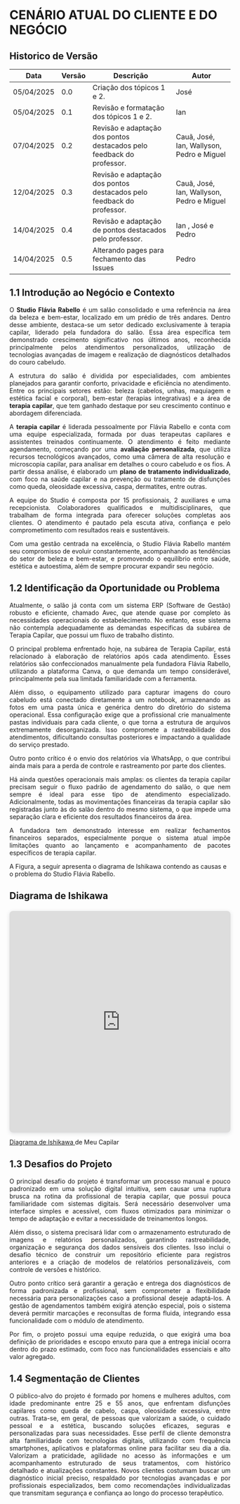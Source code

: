 # CENÁRIO ATUAL DO CLIENTE E DO NEGÓCIO 

## Historico de Versão 
| Data       | Versão | Descrição                                             | Autor      |
|------------|--------|-------------------------------------------------------|------------|
| 05/04/2025 | 0.0    | Criação dos tópicos 1 e 2.  | José    |
| 05/04/2025 | 0.1    | Revisão e formatação dos tópicos 1 e 2.  |   Ian      |
| 07/04/2025 | 0.2    | Revisão e adaptação dos pontos destacados pelo feedback do professor.  | Cauã, José, Ian, Wallyson, Pedro e Miguel    |
| 12/04/2025 | 0.3    | Revisão e adaptação dos pontos destacados pelo feedback do professor.  | Cauã, José, Ian, Wallyson, Pedro e Miguel    |
| 14/04/2025 | 0.4    | Revisão e adaptação de pontos destacados pelo professor.  | Ian , José e Pedro    |
| 14/04/2025 | 0.5    | Alterando pages para fechamento das Issues  | Pedro    |

## 1.1 Introdução ao Negócio e Contexto 

<p style="text-align: justify;">O <strong>Studio Flávia Rabello</strong> é um salão consolidado e uma referência na área da beleza e bem-estar, localizado em um prédio de três andares. Dentro desse ambiente, destaca-se um setor dedicado exclusivamente à terapia capilar, liderado pela fundadora do salão. Essa área específica tem demonstrado crescimento significativo nos últimos anos, reconhecida principalmente pelos atendimentos personalizados, utilização de tecnologias avançadas de imagem e realização de diagnósticos detalhados do couro cabeludo.</p>
<p style="text-align: justify;">A estrutura do salão é dividida por especialidades, com ambientes planejados para garantir conforto, privacidade e eficiência no atendimento. Entre os principais setores estão: beleza (cabelos, unhas, maquiagem e estética facial e corporal), bem-estar (terapias integrativas) e a área de <strong>terapia capilar</strong>, que tem ganhado destaque por seu crescimento contínuo e abordagem diferenciada.</p>
<p style="text-align: justify;">A <strong>terapia capilar</strong> é liderada pessoalmente por Flávia Rabello e conta com uma equipe especializada, formada por duas terapeutas capilares e assistentes treinados continuamente. O atendimento é feito mediante agendamento, começando por uma <strong>avaliação personalizada</strong>, que utiliza recursos tecnológicos avançados, como uma câmera de alta resolução e microscopia capilar, para analisar em detalhes o couro cabeludo e os fios. A partir dessa análise, é elaborado um <strong>plano de tratamento individualizado</strong>, com foco na saúde capilar e na prevenção ou tratamento de disfunções como queda, oleosidade excessiva, caspa, dermatites, entre outras.</p>
<p style="text-align: justify;">A equipe do Studio é composta por 15 profissionais, 2 auxiliares e uma recepcionista. Colaboradores qualificados e multidisciplinares, que trabalham de forma integrada para oferecer soluções completas aos clientes. O atendimento é pautado pela escuta ativa, confiança e pelo comprometimento com resultados reais e sustentáveis.</p>
<p style="text-align: justify;">Com uma gestão centrada na excelência, o Studio Flávia Rabello mantém seu compromisso de evoluir constantemente, acompanhando as tendências do setor de beleza e bem-estar, e promovendo o equilíbrio entre saúde, estética e autoestima, além de sempre procurar expandir seu negócio.
</p>


## 1.2 Identificação da Oportunidade ou Problema

<p style="text-align: justify;"> 
Atualmente, o salão já conta com um sistema ERP (Software de Gestão) robusto e eficiente, chamado Avec, que atende quase por completo às necessidades operacionais do estabelecimento. No entanto, esse sistema não contempla adequadamente as demandas específicas da subárea de Terapia Capilar, que possui um fluxo de trabalho distinto.</p>
<p style="text-align: justify;">O principal problema enfrentado hoje, na subárea de Terapia Capilar, está relacionado à elaboração de relatórios após cada atendimento. Esses relatórios são confeccionados manualmente pela fundadora Flávia Rabello, utilizando a plataforma Canva, o que demanda um tempo considerável, principalmente pela sua limitada familiaridade com a ferramenta.</p>
<p style="text-align: justify;">Além disso, o equipamento utilizado para capturar imagens do couro cabeludo está conectado diretamente a um notebook, armazenando as fotos em uma pasta única e genérica dentro do diretório do sistema operacional. Essa configuração exige que a profissional crie manualmente pastas individuais para cada cliente, o que torna a estrutura de arquivos extremamente desorganizada. Isso compromete a rastreabilidade dos atendimentos, dificultando consultas posteriores e impactando a qualidade do serviço prestado.</p>
<p style="text-align: justify;">Outro ponto crítico é o envio dos relatórios via WhatsApp, o que contribui ainda mais para a perda de controle e rastreamento por parte dos clientes.</p>
<p style="text-align: justify;">Há ainda questões operacionais mais amplas: os clientes da terapia capilar precisam seguir o fluxo padrão de agendamento do salão, o que nem sempre é ideal para esse tipo de atendimento especializado. Adicionalmente, todas as movimentações financeiras da terapia capilar são registradas junto às do salão dentro do mesmo sistema, o que impede uma separação clara e eficiente dos resultados financeiros da área.</p>
<p style="text-align: justify;">A fundadora tem demonstrado interesse em realizar fechamentos financeiros separados, especialmente porque o sistema atual impõe limitações quanto ao lançamento e acompanhamento de pacotes específicos de terapia capilar.
</p>
A Figura, a seguir apresenta o diagrama de Ishikawa contendo as causas e o problema do Studio Flávia Rabello.

<h2>Diagrama de Ishikawa</h2>

<div style="position: relative; width: 100%; height: 0; padding-top: 100.0000%;
 padding-bottom: 0; box-shadow: 0 2px 8px 0 rgba(63,69,81,0.16); margin-top: 1.6em; margin-bottom: 0.9em; overflow: hidden;
 border-radius: 8px; will-change: transform;">
  <iframe loading="lazy" style="position: absolute; width: 100%; height: 100%; top: 0; left: 0; border: none; padding: 0;margin: 0;"
    src="https://www.canva.com/design/DAGlAa6rd-k/-PXXOdCeBJ6P6QM42Hpafg/view?embed" allowfullscreen="allowfullscreen" allow="fullscreen">
  </iframe>
</div>
<a href="https:&#x2F;&#x2F;www.canva.com&#x2F;design&#x2F;DAGlAa6rd-k&#x2F;-PXXOdCeBJ6P6QM42Hpafg&#x2F;view?utm_content=DAGlAa6rd-k&amp;utm_campaign=designshare&amp;utm_medium=embeds&amp;utm_source=link" target="_blank" rel="noopener">Diagrama de Ishikawa  </a> de Meu Capilar


## 1.3 Desafios do Projeto 

<p style="text-align: justify;"> O principal desafio do projeto é transformar um processo manual e pouco padronizado em uma solução digital intuitiva, sem causar uma ruptura brusca na rotina da profissional de terapia capilar, que possui pouca familiaridade com sistemas digitais. Será necessário desenvolver uma interface simples e acessível, com fluxos otimizados para minimizar o tempo de adaptação e evitar a necessidade de treinamentos longos.</p>
<p style="text-align: justify;">Além disso, o sistema precisará lidar com o armazenamento estruturado de imagens e relatórios personalizados, garantindo rastreabilidade, organização e segurança dos dados sensíveis dos clientes. Isso inclui o desafio técnico de construir um repositório eficiente para registros anteriores e a criação de modelos de relatórios personalizáveis, com controle de versões e histórico.</p>
<p style="text-align: justify;">Outro ponto crítico será garantir a geração e entrega dos diagnósticos de forma padronizada e profissional, sem comprometer a flexibilidade necessária para personalizações caso a profissional deseje adaptá-los. A gestão de agendamentos também exigirá atenção especial, pois o sistema deverá permitir marcações e reconsultas de forma fluida, integrando essa funcionalidade com o módulo de atendimento.</p>
<p style="text-align: justify;">Por fim, o projeto possui uma equipe reduzida, o que exigirá uma boa definição de prioridades e escopo enxuto para que a entrega inicial ocorra dentro do prazo estimado, com foco nas funcionalidades essenciais e alto valor agregado.
</p>


## 1.4 Segmentação de Clientes 

<p style="text-align: justify;"> O público-alvo do projeto é formado por homens e mulheres adultos, com idade predominante entre 25 e 55 anos, que enfrentam disfunções capilares como queda de cabelo, caspa, oleosidade excessiva, entre outras. Trata-se, em geral, de pessoas que valorizam a saúde, o cuidado pessoal e a estética, buscando soluções eficazes, seguras e personalizadas para suas necessidades. Esse perfil de cliente demonstra alta familiaridade com tecnologias digitais, utilizando com frequência smartphones, aplicativos e plataformas online para facilitar seu dia a dia. Valorizam a praticidade, agilidade no acesso às informações e um acompanhamento estruturado de seus tratamentos, com histórico detalhado e atualizações constantes. Novos clientes costumam buscar um diagnóstico inicial preciso, respaldado por tecnologias avançadas e por profissionais especializados, bem como recomendações individualizadas que transmitam segurança e confiança ao longo do processo terapêutico.</p>